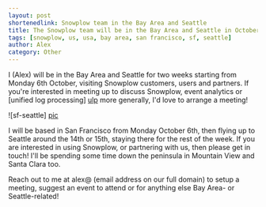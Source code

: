 ```yaml
---
layout: post
shortenedlink: Snowplow team in the Bay Area and Seattle
title: The Snowplow team will be in the Bay Area and Seattle in October - get in touch if you'd like to meet
tags: [snowplow, us, usa, bay area, san francisco, sf, seattle]
author: Alex
category: Other
---
```


I (Alex) will be in the Bay Area and Seattle for two weeks starting from Monday 6th October, visiting Snowplow customers, users and partners. If you're interested in meeting up to discuss Snowplow, event analytics or [unified log processing] [ulp] more generally, I'd love to arrange a meeting!

![sf-seattle] [pic]

I will be based in San Francisco from Monday October 6th, then flying up to Seattle around the 14th or 15th, staying there for the rest of the week. If you are interested in using Snowplow, or partnering with us, then please get in touch! I'll be spending some time down the peninsula in Mountain View and Santa Clara too.

Reach out to me at alex@ (email address on our full domain) to setup a meeting, suggest an event to attend or for anything else Bay Area- or Seattle-related!

[pic]: /assets/img/blog/2014/09/team-in-sf-seattle.jpg

[ulp]: http://manning.com/dean/
